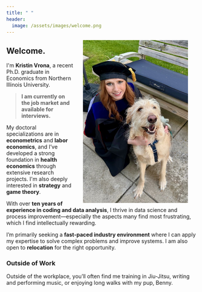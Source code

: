 ```yaml
---
title: " "
header: 
  image: /assets/images/welcome.png
---
```



<img src="https://github.com/kristin-vrona/Vrona-Profile/blob/master/assets/images/gradpicbenny.jpeg?raw=true" width="55%" hspace="25" align="right">

## Welcome.

I'm **Kristin Vrona**, a recent Ph.D. graduate in Economics from Northern Illinois University.

> **I am currently on the job market and available for interviews.**

My doctoral specializations are in **econometrics** and **labor economics**, and I’ve developed a strong foundation in **health economics** through extensive research projects. I'm also deeply interested in **strategy** and **game theory**.

With over **ten years of experience in coding and data analysis**, I thrive in data science and process improvement—especially the aspects many find most frustrating, which I find intellectually rewarding.


I’m primarily seeking a **fast-paced industry environment** where I can apply my expertise to solve complex problems and improve systems. I am also open to **relocation** for the right opportunity.

### Outside of Work

Outside of the workplace, you’ll often find me training in Jiu-Jitsu, writing and performing music, or enjoying long walks with my pup, Benny.  


